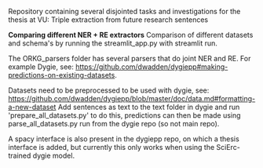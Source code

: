 Repository containing several disjointed tasks and investigations for the thesis at VU: Triple extraction from future research sentences


**Comparing different NER + RE extractors**
Comparison of different datasets and schema's by running the streamlit_app.py with streamlit run.

The ORKG_parsers folder has several parsers that do joint NER and RE. For example Dygie, see: https://github.com/dwadden/dygiepp#making-predictions-on-existing-datasets.

Datasets need to be preprocessed to be used with dygie, see: https://github.com/dwadden/dygiepp/blob/master/doc/data.md#formatting-a-new-dataset
Add sentences as text to the text folder in dygie and run 'prepare_all_datasets.py' to do this, predictions can then be made using parse_all_datasets.py run from the dygie repo (so not main repo).

A spacy interface is also present in the dygiepp repo, on which a thesis interface is added, but currently this only works when using the SciErc-trained dygie model.

